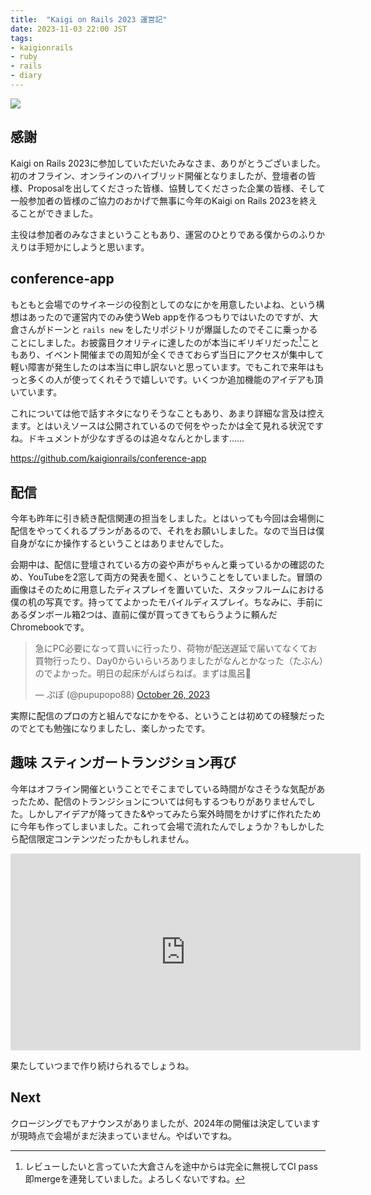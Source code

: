 ```yaml
---
title:  "Kaigi on Rails 2023 運営記"
date: 2023-11-03 22:00 JST
tags:
- kaigionrails
- ruby
- rails
- diary
---
```


![](2023/kaigionrails-2023-staffroom.jpg)

## 感謝
Kaigi on Rails 2023に参加していただいたみなさま、ありがとうございました。初のオフライン、オンラインのハイブリッド開催となりましたが、登壇者の皆様、Proposalを出してくださった皆様、協賛してくださった企業の皆様、そして一般参加者の皆様のご協力のおかげで無事に今年のKaigi on Rails 2023を終えることができました。

主役は参加者のみなさまということもあり、運営のひとりである僕からのふりかえりは手短かにしようと思います。

## conference-app
もともと会場でのサイネージの役割としてのなにかを用意したいよね、という構想はあったので運営内でのみ使うWeb appを作るつもりではいたのですが、大倉さんがドーンと `rails new` をしたリポジトリが爆誕したのでそこに乗っかることにしました。お披露目クオリティに達したのが本当にギリギリだった[^conf-app]こともあり、イベント開催までの周知が全くできておらず当日にアクセスが集中して軽い障害が発生したのは本当に申し訳ないと思っています。でもこれで来年はもっと多くの人が使ってくれそうで嬉しいです。いくつか追加機能のアイデアも頂いています。

[^conf-app]: レビューしたいと言っていた大倉さんを途中からは完全に無視してCI pass即mergeを連発していました。よろしくないですね。

これについては他で話すネタになりそうなこともあり、あまり詳細な言及は控えます。とはいえソースは公開されているので何をやったかは全て見れる状況ですね。ドキュメントが少なすぎるのは追々なんとかします……

<https://github.com/kaigionrails/conference-app>

## 配信
今年も昨年に引き続き配信関連の担当をしました。とはいっても今回は会場側に配信をやってくれるプランがあるので、それをお願いしました。なので当日は僕自身がなにか操作するということはありませんでした。

会期中は、配信に登壇されている方の姿や声がちゃんと乗っているかの確認のため、YouTubeを2窓して両方の発表を聞く、ということをしていました。冒頭の画像はそのために用意したディスプレイを置いていた、スタッフルームにおける僕の机の写真です。持っててよかったモバイルディスプレイ。ちなみに、手前にあるダンボール箱2つは、直前に僕が買ってきてもらうように頼んだChromebookです。

<blockquote class="twitter-tweet"><p lang="ja" dir="ltr">急にPC必要になって買いに行ったり、荷物が配送遅延で届いてなくてお買物行ったり、Day0からいらいろありましたがなんとかなった（たぶん）のでよかった。明日の起床がんばらねば。まずは風呂🛀</p>&mdash; ぷぽ (@pupupopo88) <a href="https://twitter.com/pupupopo88/status/1717555372423250079?ref_src=twsrc%5Etfw">October 26, 2023</a></blockquote> <script async src="https://platform.twitter.com/widgets.js" charset="utf-8"></script>

実際に配信のプロの方と組んでなにかをやる、ということは初めての経験だったのでとても勉強になりましたし、楽しかったです。

## 趣味 スティンガートランジション再び
今年はオフライン開催ということでそこまでしている時間がなさそうな気配があったため、配信のトランジションについては何もするつもりがありませんでした。しかしアイデアが降ってきた&やってみたら案外時間をかけずに作れたために今年も作ってしまいました。これって会場で流れたんでしょうか？もしかしたら配信限定コンテンツだったかもしれません。

<iframe width="560" height="315" src="https://www.youtube.com/embed/WhxmHa4uHzA?si=lGuY3KoaVnspyEKT" title="YouTube video player" frameborder="0" allow="accelerometer; autoplay; clipboard-write; encrypted-media; gyroscope; picture-in-picture; web-share" allowfullscreen></iframe>

果たしていつまで作り続けられるでしょうね。

## Next
クロージングでもアナウンスがありましたが、2024年の開催は決定していますが現時点で会場がまだ決まっていません。やばいですね。
